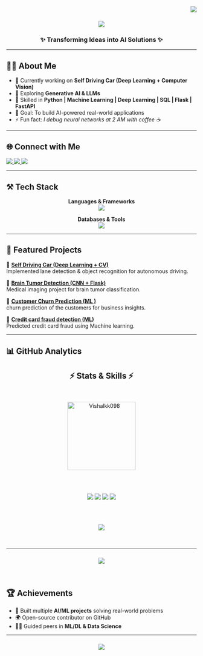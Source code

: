 <img align="right" src="https://komarev.com/ghpvc/?username=vishalkanaujiya&label=Profile+Views&color=blueviolet&style=flat-square" />

<h1 align="center">
  <img src="https://readme-typing-svg.demolab.com?font=Righteous&size=38&duration=3000&pause=1000&color=00F5D4&center=true&vCenter=true&width=600&height=70&lines=Hey+There!+%F0%9F%91%8B;I'm+Vishal+Kanaujiya;AI+Engineer+%7C+ML+Developer;Deep+Learning+%7C+FastAPI+%7C+Flask" />
</h1>

<h3 align="center">✨ Transforming Ideas into AI Solutions ✨</h3>

---

## 🧑‍💻 About Me  

- 🔭 Currently working on **Self Driving Car (Deep Learning + Computer Vision)**  
- 🌱 Exploring **Generative AI & LLMs**  
- 🧠 Skilled in **Python | Machine Learning | Deep Learning | SQL | Flask | FastAPI**  
- 🎯 Goal: To build AI-powered real-world applications  
- ⚡ Fun fact: *I debug neural networks at 2 AM with coffee ☕*  

---

## 🌐 Connect with Me  
<a href="https://mail.google.com/mail/?view=cm&to=vishalkannaujiya144@gmail.com" target="_blank">
  <img src="https://img.shields.io/badge/Gmail-EA4335?style=for-the-badge&logo=gmail&logoColor=white" />
</a>

  <a href="https://www.linkedin.com/in/vishal-kanaujiya-390654291" target="_blank">
    <img src="https://img.shields.io/badge/LinkedIn-0A66C2?style=for-the-badge&logo=linkedin&logoColor=white" />
  </a>
  <a href="https://preview--vishalk-visionary-port.lovable.app/" target="_blank">
    <img src="https://img.shields.io/badge/Portfolio-FF6F61?style=for-the-badge&logo=firefox&logoColor=white" />
  </a>
</div>

---

## ⚒️ Tech Stack  

<div align="center">
  
  **Languages & Frameworks**  
  <img src="https://skillicons.dev/icons?i=python,tensorflow,pytorch,flask,fastapi,sklearn" /><br>
  
  **Databases & Tools**  
  <img src="https://skillicons.dev/icons?i=mysql,sqlite,git,github,vscode,linux,postman" />
</div>

---

## 🚀 Featured Projects  

🔹 **[Self Driving Car (Deep Learning + CV)](https://github.com/vishalkanaujiya/self-driving-car-dl)**  
Implemented lane detection & object recognition for autonomous driving.  

🔹 **[Brain Tumor Detection (CNN + Flask)](https://github.com/vishalkanaujiya/brain-tumor-detection)**  
Medical imaging project for brain tumor classification.  

🔹 **[Customer Churn Prediction (ML )](https://github.com/vishalkanaujiya/customer-segmentation-ml)**  
churn prediction of the customers for business insights.  

🔹 **[Credit card fraud detection (ML)](https://github.com/vishalkanaujiya/stock-price-prediction)**  
Predicted credit card fraud using Machine learning.  

---

## 📊 GitHub Analytics  
<h2 align="center">⚡ Stats & Skills ⚡</h2>
<br/>
<div align="center">

  <!-- GitHub Stats -->
  <img height="180em"
       src="https://github-readme-stats.vercel.app/api?username=Vishalkk098&count_private=true&show_icons=true&theme=react&rank_icon=github&border_radius=10"
       alt="Vishalkk098" />

  <br/><br/>

  <!-- Custom Skills Badges -->
  <img src="https://img.shields.io/badge/Python-3776AB?style=for-the-badge&logo=python&logoColor=white" />
  <img src="https://img.shields.io/badge/Machine%20Learning-0B7285?style=for-the-badge" />
  <img src="https://img.shields.io/badge/Deep%20Learning-4C1D95?style=for-the-badge" />
  <img src="https://img.shields.io/badge/CNN-1F2937?style=for-the-badge" />

  <br/><br/>

  <!-- Tech Stack Icons -->
  <img src="https://skillicons.dev/icons?i=python,tensorflow,pytorch,sklearn,opencv,flask&perline=6" />

</div>
<br/><br/>
<hr/>


<h3 align="center">
    <img src="https://readme-typing-svg.herokuapp.com/?font=Righteous&size=25&center=true&vCenter=true&width=500&height=70&duration=4000&lines=Thanks+for+visiting!+✌️;+Shoot+me+a+message+on+Linkedin!;I'm+always+down+to+collab+:)">
</h3>

<br/>

## 🏆 Achievements  

- 🥇 Built multiple **AI/ML projects** solving real-world problems  
- 🌍 Open-source contributor on GitHub  
- 🧑‍🏫 Guided peers in **ML/DL & Data Science**  

---

<h3 align="center">
  <img src="https://readme-typing-svg.herokuapp.com/?font=Righteous&size=28&center=true&vCenter=true&width=700&height=70&duration=4000&color=00F5D4&lines=Thanks+for+stopping+by+✌️;Let's+Connect+and+Build+Amazing+AI+Projects!">
</h3>
